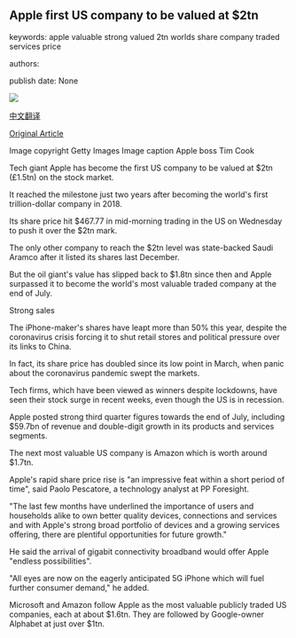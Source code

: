 ## Apple first US company to be valued at $2tn

keywords: apple valuable strong valued 2tn worlds share company traded services price

authors: 

publish date: None

![](https://ichef.bbci.co.uk/news/1024/branded_news/C745/production/_114031015_gettyimages-1178685494.jpg)

[中文翻译](Apple%20first%20US%20company%20to%20be%20valued%20at%20%242tn_zh.md)

[Original Article](https://www.bbc.com/news/business-53840471)

Image copyright Getty Images Image caption Apple boss Tim Cook

Tech giant Apple has become the first US company to be valued at $2tn (£1.5tn) on the stock market.

It reached the milestone just two years after becoming the world's first trillion-dollar company in 2018.

Its share price hit $467.77 in mid-morning trading in the US on Wednesday to push it over the $2tn mark.

The only other company to reach the $2tn level was state-backed Saudi Aramco after it listed its shares last December.

But the oil giant's value has slipped back to $1.8tn since then and Apple surpassed it to become the world's most valuable traded company at the end of July.

Strong sales

The iPhone-maker's shares have leapt more than 50% this year, despite the coronavirus crisis forcing it to shut retail stores and political pressure over its links to China.

In fact, its share price has doubled since its low point in March, when panic about the coronavirus pandemic swept the markets.

Tech firms, which have been viewed as winners despite lockdowns, have seen their stock surge in recent weeks, even though the US is in recession.

Apple posted strong third quarter figures towards the end of July, including $59.7bn of revenue and double-digit growth in its products and services segments.

The next most valuable US company is Amazon which is worth around $1.7tn.

Apple's rapid share price rise is "an impressive feat within a short period of time", said Paolo Pescatore, a technology analyst at PP Foresight.

"The last few months have underlined the importance of users and households alike to own better quality devices, connections and services and with Apple's strong broad portfolio of devices and a growing services offering, there are plentiful opportunities for future growth."

He said the arrival of gigabit connectivity broadband would offer Apple "endless possibilities".

"All eyes are now on the eagerly anticipated 5G iPhone which will fuel further consumer demand," he added.

Microsoft and Amazon follow Apple as the most valuable publicly traded US companies, each at about $1.6tn. They are followed by Google-owner Alphabet at just over $1tn.